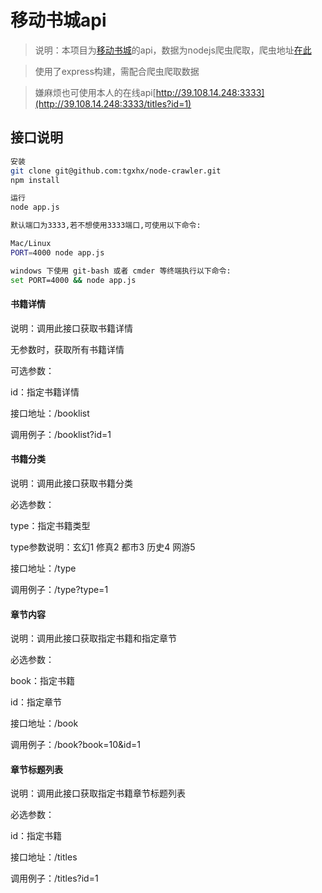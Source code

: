 # 移动书城api

> 说明：本项目为[移动书城](https://github.com/tgxhx/vue-reader)的api，数据为nodejs爬虫爬取，爬虫地址[在此](https://github.com/tgxhx/node-crawler)

> 使用了express构建，需配合爬虫爬取数据

> 嫌麻烦也可使用本人的在线api[http://39.108.14.248:3333](http://39.108.14.248:3333/titles?id=1) 

## 接口说明

``` bash
安装
git clone git@github.com:tgxhx/node-crawler.git
npm install

运行
node app.js

默认端口为3333,若不想使用3333端口,可使用以下命令:

Mac/Linux
PORT=4000 node app.js

windows 下使用 git-bash 或者 cmder 等终端执行以下命令:
set PORT=4000 && node app.js
```

#### 书籍详情
说明：调用此接口获取书籍详情

无参数时，获取所有书籍详情

可选参数：

id：指定书籍详情

接口地址：/booklist

调用例子：/booklist?id=1

#### 书籍分类
说明：调用此接口获取书籍分类

必选参数：

type：指定书籍类型

type参数说明：玄幻1 修真2 都市3 历史4 网游5

接口地址：/type

调用例子：/type?type=1

#### 章节内容
说明：调用此接口获取指定书籍和指定章节

必选参数：

book：指定书籍

id：指定章节

接口地址：/book

调用例子：/book?book=10&id=1

#### 章节标题列表
说明：调用此接口获取指定书籍章节标题列表

必选参数：

id：指定书籍

接口地址：/titles

调用例子：/titles?id=1